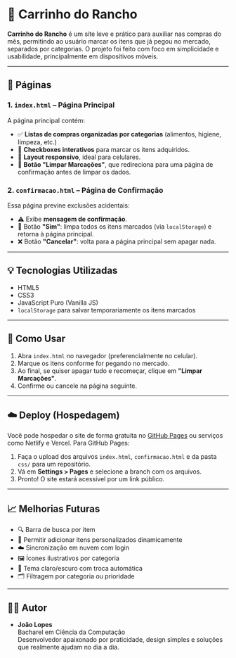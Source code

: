 # 🛒 Carrinho do Rancho

**Carrinho do Rancho** é um site leve e prático para auxiliar nas compras do mês, permitindo ao usuário marcar os itens que já pegou no mercado, separados por categorias. O projeto foi feito com foco em simplicidade e usabilidade, principalmente em dispositivos móveis.

---

## 📄 Páginas

### 1. `index.html` – Página Principal

A página principal contém:

- ✅ **Listas de compras organizadas por categorias** (alimentos, higiene, limpeza, etc.)
- 📌 **Checkboxes interativos** para marcar os itens adquiridos.
- 📱 **Layout responsivo**, ideal para celulares.
- 🧹 **Botão "Limpar Marcações"**, que redireciona para uma página de confirmação antes de limpar os dados.

### 2. `confirmacao.html` – Página de Confirmação

Essa página previne exclusões acidentais:

- ⚠️ Exibe **mensagem de confirmação**.
- 🔁 Botão **"Sim"**: limpa todos os itens marcados (via `localStorage`) e retorna à página principal.
- ❌ Botão **"Cancelar"**: volta para a página principal sem apagar nada.

---

## 💡 Tecnologias Utilizadas

- HTML5  
- CSS3  
- JavaScript Puro (Vanilla JS)  
- `localStorage` para salvar temporariamente os itens marcados

---

## 🚀 Como Usar

1. Abra `index.html` no navegador (preferencialmente no celular).
2. Marque os itens conforme for pegando no mercado.
3. Ao final, se quiser apagar tudo e recomeçar, clique em **"Limpar Marcações"**.
4. Confirme ou cancele na página seguinte.

---

## ☁️ Deploy (Hospedagem)

Você pode hospedar o site de forma gratuita no [GitHub Pages](https://pages.github.com/) ou serviços como Netlify e Vercel. Para GitHub Pages:

1. Faça o upload dos arquivos `index.html`, `confirmacao.html` e da pasta `css/` para um repositório.
2. Vá em **Settings > Pages** e selecione a branch com os arquivos.
3. Pronto! O site estará acessível por um link público.

---

## 📈 Melhorias Futuras

- 🔍 Barra de busca por item
- 📝 Permitir adicionar itens personalizados dinamicamente
- ☁️ Sincronização em nuvem com login
- 🖼️ Ícones ilustrativos por categoria
- 🎨 Tema claro/escuro com troca automática
- 🗂️ Filtragem por categoria ou prioridade

---

## 👨‍💻 Autor

- **João Lopes**  
  Bacharel em Ciência da Computação  
  Desenvolvedor apaixonado por praticidade, design simples e soluções que realmente ajudam no dia a dia.
